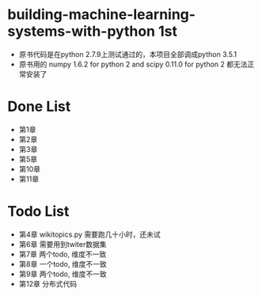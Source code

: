 # building-machine-learning-systems-with-python 1st

* 原书代码是在python 2.7.9上测试通过的，本项目全部调成python 3.5.1
* 原书用的 numpy 1.6.2 for python 2 and scipy 0.11.0 for python 2 都无法正常安装了

# Done List
* 第1章
* 第2章
* 第3章
* 第5章
* 第10章
* 第11章

# Todo List
* 第4章 wikitopics.py 需要跑几十小时，还未试
* 第6章 需要用到twiter数据集
* 第7章 两个todo, 维度不一致
* 第8章 一个todo, 维度不一致
* 第9章 两个todo, 维度不一致
* 第12章 分布式代码